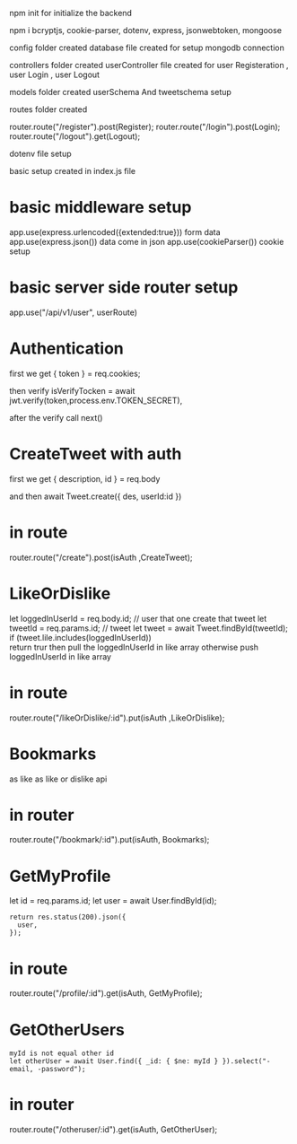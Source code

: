 npm init for initialize the backend

npm i bcryptjs, cookie-parser, dotenv, express, jsonwebtoken, mongoose

config folder created
database file created for setup mongodb connection

controllers folder created
userController file created for
user Registeration , user Login , user Logout

models folder created
userSchema And tweetschema setup

routes folder created

router.route("/register").post(Register);
router.route("/login").post(Login);
router.route("/logout").get(Logout);

dotenv file setup

basic setup created in index.js file

# basic middleware setup

app.use(express.urlencoded({extended:true})) form data
app.use(express.json()) data come in json
app.use(cookieParser()) cookie setup

# basic server side router setup

app.use("/api/v1/user", userRoute)

# Authentication

first we get { token } = req.cookies;

then verify isVerifyTocken = await jwt.verify(token,process.env.TOKEN_SECRET),

after the verify call next()

# CreateTweet with auth

first we get { description, id } = req.body

and then await Tweet.create({
des,
userId:id
})

# in route

router.route("/create").post(isAuth ,CreateTweet);

# LikeOrDislike

let loggedInUserId = req.body.id; // user that one create that tweet
let tweetId = req.params.id; // tweet
let tweet = await Tweet.findById(tweetId);
if (tweet.lile.includes(loggedInUserId))  
 <check in array loggedInUserId>
return trur then pull the loggedInUserId in like array
otherwise push loggedInUserId in like array

# in route

router.route("/likeOrDislike/:id").put(isAuth ,LikeOrDislike);

# Bookmarks

as like as like or dislike api

# in router

router.route("/bookmark/:id").put(isAuth, Bookmarks);


# GetMyProfile

let id = req.params.id;
let user = await User.findById(id);

    return res.status(200).json({
      user,
    });

# in route

router.route("/profile/:id").get(isAuth, GetMyProfile);

# GetOtherUsers

    myId is not equal other id
    let otherUser = await User.find({ _id: { $ne: myId } }).select("-email, -password");

# in router
router.route("/otheruser/:id").get(isAuth, GetOtherUser);
